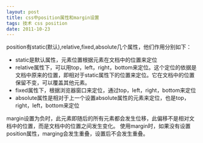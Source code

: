```yaml
---
layout: post
title: css中position属性和margin设置
tags: 技术 css position
date: 2011-10-23
---
```

position有static(默认),relative,fixed,absolute几个属性，他们作用分别如下：

* static是默认属性，元素位置根据元素在文档中的位置来定位
* relative属性下，可以用top，left，right，bottom来定位。这个定位的依据是文档中原来的位置，即相对于static属性下的位置来定位。它在文档中的位置保留不变，可以覆盖其他元素。
* fixed属性下，根据浏览器窗口来定位，通过top，left，right，bottom来定位
* absolute属性是相对于上一个设置absolute属性的元素来定位，也是top，right，left，bottom来定位

margin设置为负时，此元素即随后的所有元素都会发生位移，此偏移不是相对文档中的位置，而是文档中的位置之间发生变化。
使用margin时，如果没有设置position属性，marging会发生重叠，设置后不会发生重叠。
